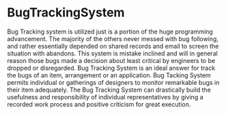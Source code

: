 # BugTrackingSystem
Bug Tracking system is utilized just is a portion of the huge programming advancement.
The majority of the others never messed with bug following, and rather essentially depended on
shared records and email to screen the situation with abandons. This system is mistake inclined
and will in general reason those bugs made a decision about least critical by engineers to be
dropped or disregarded. Bug Tracking System is an ideal answer for track the bugs of an item,
arrangement or an application. Bug Tacking System permits individual or gatherings of
designers to monitor remarkable bugs in their item adequately. The Bug Tracking System can
drastically build the usefulness and responsibility of individual representatives by giving a
recorded work process and positive criticism for great execution.
